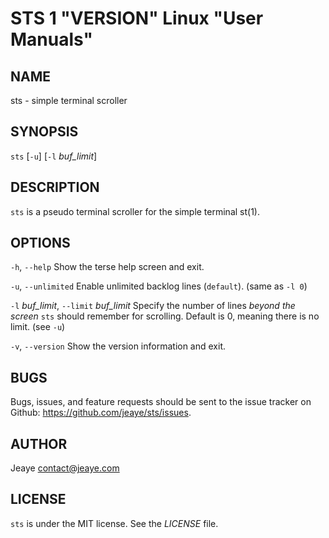 STS 1 "VERSION" Linux "User Manuals"
=======================================

NAME
----
sts - simple terminal scroller

SYNOPSIS
--------
`sts` [`-u`] [`-l` *buf_limit*]

DESCRIPTION
-----------
`sts` is a pseudo terminal scroller for the simple terminal st(1).

OPTIONS
-------
`-h`, `--help`
  Show the terse help screen and exit.

`-u`, `--unlimited`
  Enable unlimited backlog lines (`default`). (same as `-l 0`)

`-l` *buf_limit*, `--limit` *buf_limit*
  Specify the number of lines _beyond the screen_ `sts` should remember for scrolling. Default is 0, meaning there is no limit. (see `-u`)

`-v`, `--version`
  Show the version information and exit.

BUGS
----
Bugs, issues, and feature requests should be sent to the issue tracker on Github: <https://github.com/jeaye/sts/issues>.

AUTHOR
------
Jeaye <contact@jeaye.com>

LICENSE
------
`sts` is under the MIT license. See the _LICENSE_ file.
